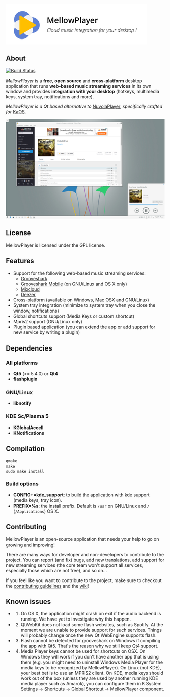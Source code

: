 ![MellowPlayer banner](/banner.png)

## About

[![Build Status](https://travis-ci.org/ColinDuquesnoy/MellowPlayer.svg?branch=master)](https://travis-ci.org/ColinDuquesnoy/MellowPlayer)

*MellowPlayer* is a **free**, **open source** and **cross-platform** desktop application
that runs **web-based music streaming services** in its own window and
provides **integration with your desktop** (hotkeys, multimedia keys, system tray,
notifications and more).

*MellowPlayer is a Qt based alternative to* [NuvolaPlayer](https://tiliado.eu/nuvolaplayer/),
*specifically crafted for* [KaOS](http://kaosx.us/).

![MellowPlayer](doc/_static/mellowplayer-kaos.png "MellowPlayer on KaOS (Plasma5)")

## License

MellowPlayer is licensed under the GPL license.

## Features

- Support for the following web-based music streaming services:
   - [Grooveshark](http://grooveshark.com/)
   - [Grooveshark Mobile](http://html5.grooveshark.com/) (on GNU/Linux and OS X only)
   - [Mixcloud](http://www.mixcloud.com/)
   - [Deezer](http://www.deezer.com/)
- Cross-platform (available on Windows, Mac OSX and GNU/Linux)
- System tray integration (minimize to system tray when you close the window, notifications)
- Global shortcuts support (Media Keys or custom shortcut)
- Mpris2 support (GNU/Linux only)
- Plugin based application (you can extend the app or add support for new service by writing a plugin)

## Dependencies

### All platforms

- **Qt5** (>= 5.4.0) or **Qt4**
- **flashplugin**

### GNU/Linux

- **libnotify**

### KDE Sc/Plasma 5

- **KGlobalAccell**
- **KNotifications**


## Compilation

```
qmake
make
sudo make install
```

### Build options

- **CONFIG+=kde_support**: to build the application with kde support (media keys, tray icon).
- **PREFIX=%s**: the install prefix. Default is ``/usr`` on GNU/Linux and ``/`` (``/Applications``) OS X.

## Contributing

MellowPlayer is an open-source application that needs your help to go on growing and improving!

There are many ways for developer and non-developers to contribute to the project. You can report (and fix) bugs, add new translations, add support for new streaming services (the core team won't support all services, especially those which are not free), and so on...

If you feel like you want to contribute to the project, make sure to checkout the [contributing guidelines](https://github.com/ColinDuquesnoy/MellowPlayer/blob/master/CONTRIBUTING.md) and the [wiki](https://github.com/ColinDuquesnoy/MellowPlayer/wiki)!

## Known issues

- 1) On OS X, the application might crash on exit if the audio backend is running. We have yet to investigate why this happen.

- 2) QtWebKit does not load some flash websites, such as Spotify. At the moment we are unable to provide
   support for such services. Things will probably change once the new Qt WebEngine supports flash.

- 3) Flash cannot be detected for grooveshark on Windows if compiling the app with Qt5. That's the reason
   why we still keep Qt4 support.

- 4) Media Player keys cannot be used for shortcuts on OSX. On Windows they will work if you don't have another app that is using them (e.g. you might need to uninstall Windows Media Player for the media keys to be recognized by MellowPlayer). On Linux (not KDE), your best bet is to use an MPRIS2 client. On KDE, media keys should work out of the box (unless they are used by another running KDE media player such as Amarok), you can configure them in K System Settings -> Shortcuts -> Global Shortcut -> MellowPlayer component.
